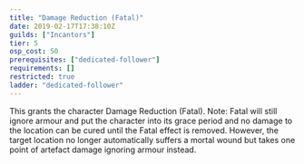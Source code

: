 ```yaml
---
title: "Damage Reduction (Fatal)"
date: 2019-02-17T17:38:10Z
guilds: ["Incantors"]
tier: 5
osp_cost: 50
prerequisites: ["dedicated-follower"]
requirements: []
restricted: true
ladder: "dedicated-follower"
---
```

This grants the character Damage Reduction (Fatal). Note: Fatal will still ignore armour and put the character into its grace period and no damage to the location can be cured until the Fatal effect is removed. However, the target location no longer automatically suffers a mortal wound but takes one point of artefact damage ignoring armour instead.